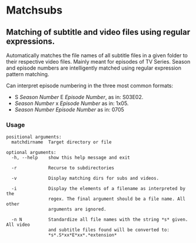 # Matchsubs
## Matching of subtitle and video files using regular expressions. 

Automatically matches the file names of all subtitle files in a given folder to their respective video files. Mainly meant for episodes of TV Series. Season and episode numbers are intelligently matched using regular expression 
pattern matching. 

Can interpret episode numbering in the three most common formats:

* S *Season Number* E *Episode Number*, as in: S03E02.
* *Season Number* x *Episode Number* as in: 1x05. 
* *Season Number* *Episode Number* as in: 0705


### Usage

```
positional arguments:
  matchdirname  Target directory or file

optional arguments:
  -h, --help    show this help message and exit
 
  -r            Recurse to subdirectories
 
  -v            Display matching dirs for subs and videos.
 
  -i            Display the elements of a filename as interpreted by the
                regex. The final argument should be a file name. All other
                arguments are ignored.
  
  -n N          Standardize all file names with the string *s* given. All video
                and subtitle files found will be converted to:
                *s*.S*xx*E*xx*.*extension*
```
